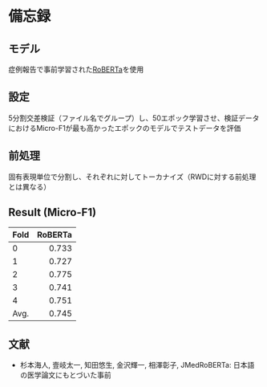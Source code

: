 # 備忘録

## モデル
症例報告で事前学習された[RoBERTa](https://huggingface.co/alabnii/jmedroberta-base-sentencepiece-vocab50000)を使用

## 設定
5分割交差検証（ファイル名でグループ）し、50エポック学習させ、検証データにおけるMicro-F1が最も高かったエポックのモデルでテストデータを評価

## 前処理
固有表現単位で分割し、それぞれに対してトーカナイズ（RWDに対する前処理とは異なる）

## Result (Micro-F1)

|Fold|RoBERTa|
|:---|---:|
|0 |0.733|
|1 |0.727|
|2 |0.775|
|3 |0.741|
|4 |0.751|
|Avg. |0.745|


## 文献
- 杉本海人, 壹岐太一, 知田悠生, 金沢輝一, 相澤彰子, JMedRoBERTa: 日本語の医学論文にもとづいた事前

